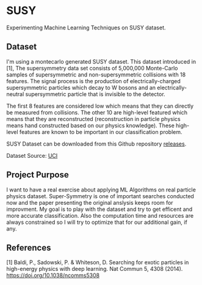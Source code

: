 # SUSY
Experimenting Machine Learning Techniques on SUSY dataset.

##  Dataset

I'm using a montecarlo generated SUSY dataset. This dataset introduced in [1], The supersymmetry data set consists of 5,000,000 Monte-Carlo samples of supersymmetric and non-supersymmetric collisions with 18 features. The signal process is the production of electrically-charged supersymmetric particles which decay to W bosons and an electrically-neutral supersymmetric particle that is invisible to the detector. 

The first 8 features are considered low which means that they can directly be measured from collisions. The other 10 are high-level featured which means that they are reconstructed (reconstruction in particle physics means hand constructed based on our physics knowledge). These high-level features are known to be important in our classification problem. 

SUSY Dataset can be downloaded from this Github repository [releases](https://github.com/MohamedElashri/SUSY/releases/tag/1). 

Dataset Source: [UCI](http://archive.ics.uci.edu/ml/datasets/SUSY) 

## Project Purpose 

I want to have a real exercise about applying ML Algorithms on real particle physics dataset. Super-Symmetry is one of important searches conducted now and the paper presenting the original anslysis keeps room for improvment. My goal is to play with the dataset and try to get efficent and more accurate classification. Also the computation time and resources are always constrained so I will try to optimize that for our additional gain, if any. 



## References
[1] Baldi, P., Sadowski, P. & Whiteson, D. Searching for exotic particles in high-energy physics with deep learning. Nat Commun 5, 4308 (2014). https://doi.org/10.1038/ncomms5308

